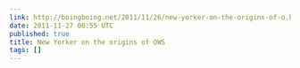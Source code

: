```yaml
---
link: http://boingboing.net/2011/11/26/new-yorker-on-the-origins-of-o.html
date: 2011-11-27 00:55 UTC
published: true
title: New Yorker on the origins of OWS
tags: []
---
```



